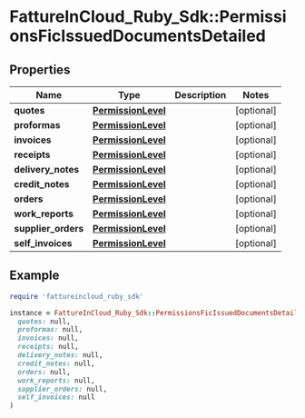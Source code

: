 # FattureInCloud_Ruby_Sdk::PermissionsFicIssuedDocumentsDetailed

## Properties

| Name | Type | Description | Notes |
| ---- | ---- | ----------- | ----- |
| **quotes** | [**PermissionLevel**](PermissionLevel.md) |  | [optional] |
| **proformas** | [**PermissionLevel**](PermissionLevel.md) |  | [optional] |
| **invoices** | [**PermissionLevel**](PermissionLevel.md) |  | [optional] |
| **receipts** | [**PermissionLevel**](PermissionLevel.md) |  | [optional] |
| **delivery_notes** | [**PermissionLevel**](PermissionLevel.md) |  | [optional] |
| **credit_notes** | [**PermissionLevel**](PermissionLevel.md) |  | [optional] |
| **orders** | [**PermissionLevel**](PermissionLevel.md) |  | [optional] |
| **work_reports** | [**PermissionLevel**](PermissionLevel.md) |  | [optional] |
| **supplier_orders** | [**PermissionLevel**](PermissionLevel.md) |  | [optional] |
| **self_invoices** | [**PermissionLevel**](PermissionLevel.md) |  | [optional] |

## Example

```ruby
require 'fattureincloud_ruby_sdk'

instance = FattureInCloud_Ruby_Sdk::PermissionsFicIssuedDocumentsDetailed.new(
  quotes: null,
  proformas: null,
  invoices: null,
  receipts: null,
  delivery_notes: null,
  credit_notes: null,
  orders: null,
  work_reports: null,
  supplier_orders: null,
  self_invoices: null
)
```

